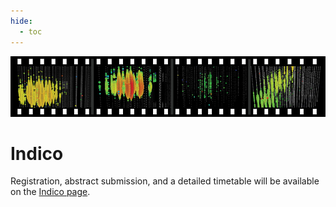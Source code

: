 ```yaml
---
hide:
  - toc
---
```


![2013 Spring Collaboration Meeting](collab2013-header.jpg)



# Indico

Registration, abstract submission, and a detailed timetable will be available on the [Indico page](https://events.icecube.wisc.edu/conferenceDisplay.py?confId=47).
